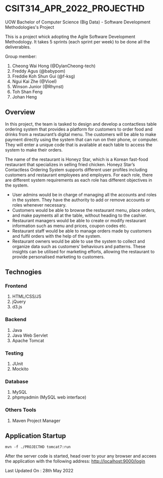# CSIT314_APR_2022_PROJECTHD
UOW Bachelor of Computer Science (Big Data) - Software Development Methodologies's Project

This is a project whick adopting the Agile Software Development Methodology. It takes 5 sprints (each sprint per week) to be done all the deliverables.

Group member:
1. Cheong Wai Hong (@DylanCheong-tech)
2. Freddy Agus (@babypom)
3. Freddie Koh Shun Gui (@f-ksg)
4. Ngui Kai Zhe (@Vioel)
5. Winson Junior (@Rhynst)
6. Toh Shan Feng
7. Johan Heng

## Overview 
In this project, the team is tasked to design and develop a contactless table ordering system that provides a platform for customers to order food and drinks from a restaurant’s digital menu. The customers will be able to make payment directly using the system that can run on their phone, or computer. They will enter a unique code that is available at each table to access the system to make their orders. 

The name of the restaurant is Honeyz Star, which is a Korean fast-food restaurant that specializes in selling fried chicken. Honeyz Star’s Contactless Ordering System supports different user profiles including customers and restaurant employees and employers. For each role, there are different system requirements as each role has different objectives in the system.

- User admins would be in charge of managing all the accounts and roles in the system. They have the authority to add or remove accounts or roles whenever necessary. 
- Customers would be able to browse the restaurant menu, place orders, and make payments all at the table, without heading to the cashier. 
- Restaurant managers would be able to create or modify restaurant information such as menu and prices, coupon codes etc. 
- Restaurant staff would be able to manage orders made by customers and fulfil orders with the help of the system. 
- Restaurant owners would be able to use the system to collect and organize data such as customers’ behaviours and patterns. These insights can be utilised for marketing efforts, allowing the restaurant to provide personalised marketing to customers.

## Technogies 
### Frontend
1. HTML/CSS/JS
2. jQuery
3. d3.js

### Backend
1. Java 
2. Java Web Servlet
3. Apache Tomcat

### Testing
1. JUnit 
2. Mockito

### Database 
1. MySQL
2. phpmyadmin (MySQL web interface)

### Others Tools
1. Maven Project Manager 

## Application Startup
```
mvn -f ./PROJECTHD tomcat7:run
```
After the server code is started, head over to your any browser and accees the application with the following address:
[http://localhost:9000/login](http://localhost:9000/login)


Last Updated On : 28th May 2022
